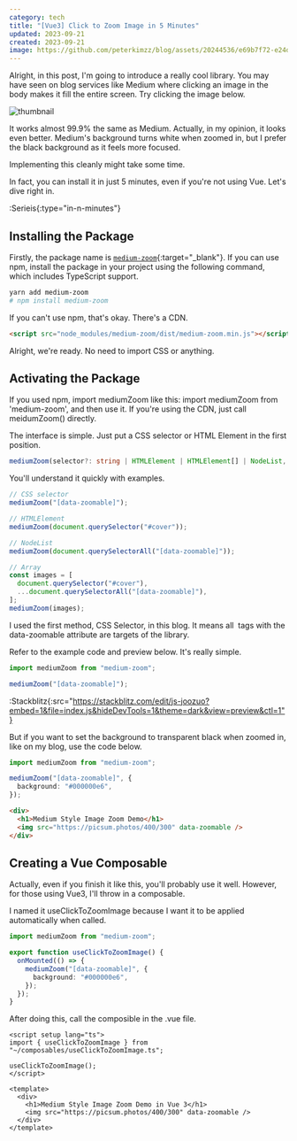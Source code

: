 ```yaml
---
category: tech
title: "[Vue3] Click to Zoom Image in 5 Minutes"
updated: 2023-09-21
created: 2023-09-21
image: https://github.com/peterkimzz/blog/assets/20244536/e69b7f72-e24d-4c49-bfa7-1482adf30710
---
```


<!--more-->

Alright, in this post, I'm going to introduce a really cool library. You may have seen on blog services like Medium where clicking an image in the body makes it fill the entire screen. Try clicking the image below.

![thumbnail](https://github.com/peterkimzz/blog/assets/20244536/e69b7f72-e24d-4c49-bfa7-1482adf30710)

It works almost 99.9% the same as Medium. Actually, in my opinion, it looks even better. Medium's background turns white when zoomed in, but I prefer the black background as it feels more focused.

Implementing this cleanly might take some time.

In fact, you can install it in just 5 minutes, even if you're not using Vue. Let's dive right in.

:Serieis{:type="in-n-minutes"}

## Installing the Package

Firstly, the package name is [`medium-zoom`](https://github.com/francoischalifour/medium-zoom){:target="\_blank"}. If you can use npm, install the package in your project using the following command, which includes TypeScript support.

```zsh
yarn add medium-zoom
# npm install medium-zoom
```

If you can't use npm, that's okay. There's a CDN.

```html
<script src="node_modules/medium-zoom/dist/medium-zoom.min.js"></script>
```

Alright, we're ready. No need to import CSS or anything.

## Activating the Package

If you used npm, import mediumZoom like this: import mediumZoom from 'medium-zoom', and then use it. If you're using the CDN, just call meidumZoom() directly.

The interface is simple. Just put a CSS selector or HTML Element in the first position.

```ts
mediumZoom(selector?: string | HTMLElement | HTMLElement[] | NodeList, options?: object): Zoom
```

You'll understand it quickly with examples.

```ts
// CSS selector
mediumZoom("[data-zoomable]");

// HTMLElement
mediumZoom(document.querySelector("#cover"));

// NodeList
mediumZoom(document.querySelectorAll("[data-zoomable]"));

// Array
const images = [
  document.querySelector("#cover"),
  ...document.querySelectorAll("[data-zoomable]"),
];
mediumZoom(images);
```

I used the first method, CSS Selector, in this blog. It means all <img> tags with the data-zoomable attribute are targets of the library.

Refer to the example code and preview below. It's really simple.

```ts
import mediumZoom from "medium-zoom";

mediumZoom("[data-zoomable]");
```

:Stackblitz{:src="https://stackblitz.com/edit/js-joozuo?embed=1&file=index.js&hideDevTools=1&theme=dark&view=preview&ctl=1"}

But if you want to set the background to transparent black when zoomed in, like on my blog, use the code below.

```ts
import mediumZoom from "medium-zoom";

mediumZoom("[data-zoomable]", {
  background: "#000000e6",
});
```

```html
<div>
  <h1>Medium Style Image Zoom Demo</h1>
  <img src="https://picsum.photos/400/300" data-zoomable />
</div>
```

## Creating a Vue Composable

Actually, even if you finish it like this, you'll probably use it well. However, for those using Vue3, I'll throw in a composable.

I named it useClickToZoomImage because I want it to be applied automatically when called.

```ts [composables/useClickToZoomImage.ts]
import mediumZoom from "medium-zoom";

export function useClickToZoomImage() {
  onMounted(() => {
    mediumZoom("[data-zoomable]", {
      background: "#000000e6",
    });
  });
}
```

After doing this, call the composible in the .vue file.

```vue
<script setup lang="ts">
import { useClickToZoomImage } from "~/composables/useClickToZoomImage.ts";

useClickToZoomImage();
</script>

<template>
  <div>
    <h1>Medium Style Image Zoom Demo in Vue 3</h1>
    <img src="https://picsum.photos/400/300" data-zoomable />
  </div>
</template>
```
